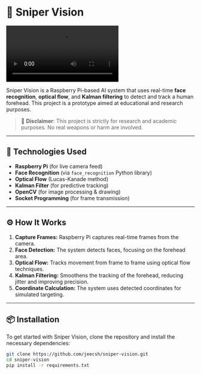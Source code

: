 # 🎯 Sniper Vision

![Demo GIF](media/demo.mp4)

Sniper Vision is a Raspberry Pi-based AI system that uses real-time **face recognition**, **optical flow**, and **Kalman filtering** to detect and track a human forehead. This project is a prototype aimed at educational and research purposes.

> 🚨 **Disclaimer**: This project is strictly for research and academic purposes. No real weapons or harm are involved.

---


## 🧠 Technologies Used

- **Raspberry Pi** (for live camera feed)
- **Face Recognition** (via `face_recognition` Python library)
- **Optical Flow** (Lucas-Kanade method)
- **Kalman Filter** (for predictive tracking)
- **OpenCV** (for image processing & drawing)
- **Socket Programming** (for frame transmission)

---

## ⚙️ How It Works

1. **Capture Frames:** Raspberry Pi captures real-time frames from the camera.
2. **Face Detection:** The system detects faces, focusing on the forehead area.
3. **Optical Flow:** Tracks movement from frame to frame using optical flow techniques.
4. **Kalman Filtering:** Smoothens the tracking of the forehead, reducing jitter and improving precision.
5. **Coordinate Calculation:** The system uses detected coordinates for simulated targeting.

---

## 📦 Installation

To get started with Sniper Vision, clone the repository and install the necessary dependencies:

```bash
git clone https://github.com/jeecsh/sniper-vision.git
cd sniper-vision
pip install -r requirements.txt
